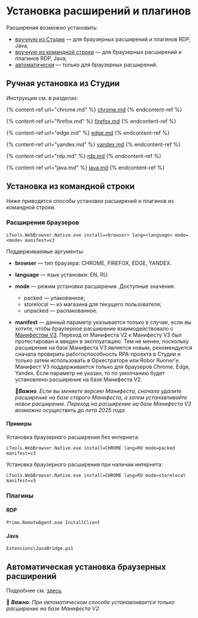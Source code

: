 # Установка расширений и плагинов

Расширения возможно установить:
* [вручную из Студии](https://docs.primo-rpa.ru/primo-rpa/primo-studio/settings/plugin-install#ruchnaya-ustanovka-iz-studii) — для браузерных расширений и плагинов RDP, Java;
* [вручную из командной строки](https://docs.primo-rpa.ru/primo-rpa/primo-studio/settings/plugin-install#ustanovka-iz-komandnoi-stroki) — для браузерных расширений и плагинов RDP, Java;
* [автоматически](https://docs.primo-rpa.ru/primo-rpa/primo-studio/settings/autoinstall-browser-extension) — только для браузерных расширений.

## Ручная установка из Студии

Инструкции см. в разделах:

{% content-ref url="chrome.md" %}
[chrome.md](chrome.md)
{% endcontent-ref %}

{% content-ref url="firefox.md" %}
[firefox.md](firefox.md)
{% endcontent-ref %}

{% content-ref url="edge.md" %}
[edge.md](edge.md)
{% endcontent-ref %}

{% content-ref url="yandex.md" %}
[yandex.md](yandex.md)
{% endcontent-ref %}

{% content-ref url="rdp.md" %}
[rdp.md](rdp.md)
{% endcontent-ref %} 

{% content-ref url="java.md" %}
[java.md](java.md)
{% endcontent-ref %}


## Установка из командной строки

Ниже приводятся способы установки расширений и плагинов из командной строки.

### Расширения браузеров

```
LTools.WebBrowser.Native.exe install=<browser> lang=<language> mode=<mode> manifest=v3
```
Поддерживаемые аргументы:
* **browser** — тип браузера: CHROME, FIREFOX, EDGE, YANDEX.
* **language** — язык установки: EN, RU.
* **mode** — режим установки расширения. Доступные значения:
  * packed — упакованное;
  * storelocal — из магазина для текущего  пользователя;
  * unpacked — распакованное.
* **manifest** — данный параметр указывается только в случае, если вы хотите, чтобы браузерное расширение взаимодействовало с [Манифестом V3](https://developer.chrome.com/docs/extensions/develop/migrate/what-is-mv3?hl=ru). Переход от Манифеста V2 к Манифесту V3 был протестирован и введен в эксплуатацию. Тем не менее, поскольку расширение на базе Манифеста V3 является новым, рекомендуется сначала проверить работоспособность RPA-проекта в Студии и только затем использовать в Оркестраторе или Robor Runner'е. Манифест V3 поддерживается только для браузеров Chrome, Edge, Yandex. Если параметр не указан, то по умолчанию будет установлено расширение на базе Манифеста V2. 
 
  :small_orange_diamond:***Важно**. Если вы меняете версию Манифеста, сначала удалите расширение на базе старого Манифеста, а затем устанавливайте новое расширение. Переход на расширение на базе Манифеста V3 возможно осуществить до лета 2025 года*.



#### Примеры 

Установка браузерного расширения без интернета:
```
LTools.WebBrowser.Native.exe install=CHROME lang=RU mode=packed manifest=v3
```

Установка браузерного расширения при наличии интернета:
```
LTools.WebBrowser.Native.exe install=CHROME lang=RU mode=storelocal manifest=v3
```

### Плагины

#### RDP

```
Primo.RemoteAgent.exe InstallClient
```

#### Java

```
Extensions\JavaBridge.ps1
```


## Автоматическая установка браузерных расширений

Подробнее см. [здесь](https://docs.primo-rpa.ru/primo-rpa/primo-studio/settings/autoinstall-browser-extension).

:small_orange_diamond: ***Важно**. При автоматическом способе устанавливается только расширение на базе Манифеста V2*.

